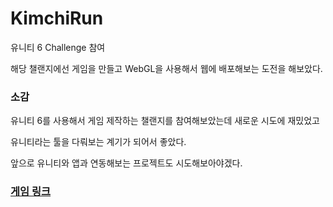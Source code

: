 # KimchiRun

유니티 6 Challenge 참여

해당 챌랜지에선 게임을 만들고 WebGL을 사용해서 웹에 배포해보는 도전을 해보았다.

### 소감

유니티 6를 사용해서 게임 제작하는 챌랜지를 참여해보았는데 새로운 시도에 재밌었고

유니티라는 툴을 다뤄보는 계기가 되어서 좋았다.

앞으로 유니티와 앱과 연동해보는 프로젝트도 시도해보아야겠다.

### [게임 링크](https://play.unity.com/en/games/1bd7aefd-79f7-4d53-91cb-45754e3e3f51/webgl-builds)
